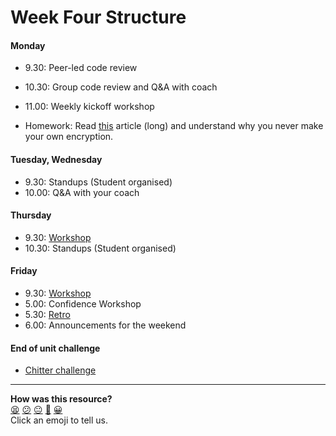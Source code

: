 # Week Four Structure

#### Monday

- 9.30: Peer-led code review
- 10.30: Group code review and Q&A with coach
- 11.00: Weekly kickoff workshop

- Homework: Read [this](https://crackstation.net/hashing-security.htm) article (long) and understand why you never make your own encryption. 

#### Tuesday, Wednesday

- 9.30: Standups (Student organised)
- 10.00: Q&A with your coach

#### Thursday

- 9.30: [Workshop](https://github.com/makersacademy/skills-workshops/tree/master/how_databases_work/databases_1)
- 10.30: Standups (Student organised)


#### Friday

- 9.30: [Workshop](https://github.com/makersacademy/skills-workshops/tree/master/how_databases_work/databases_2)
- 5.00: Confidence Workshop
- 5.30: [Retro](https://github.com/makersacademy/course/blob/master/pills/student_retrospective.md)
- 6.00: Announcements for the weekend

#### End of unit challenge
- [Chitter challenge](https://github.com/makersacademy/chitter-challenge)

<!-- BEGIN GENERATED SECTION DO NOT EDIT -->

---

**How was this resource?**  
[😫](https://airtable.com/shrUJ3t7KLMqVRFKR?prefill_Repository=course&prefill_File=sequence/remote/week04.md&prefill_Sentiment=😫) [😕](https://airtable.com/shrUJ3t7KLMqVRFKR?prefill_Repository=course&prefill_File=sequence/remote/week04.md&prefill_Sentiment=😕) [😐](https://airtable.com/shrUJ3t7KLMqVRFKR?prefill_Repository=course&prefill_File=sequence/remote/week04.md&prefill_Sentiment=😐) [🙂](https://airtable.com/shrUJ3t7KLMqVRFKR?prefill_Repository=course&prefill_File=sequence/remote/week04.md&prefill_Sentiment=🙂) [😀](https://airtable.com/shrUJ3t7KLMqVRFKR?prefill_Repository=course&prefill_File=sequence/remote/week04.md&prefill_Sentiment=😀)  
Click an emoji to tell us.

<!-- END GENERATED SECTION DO NOT EDIT -->
